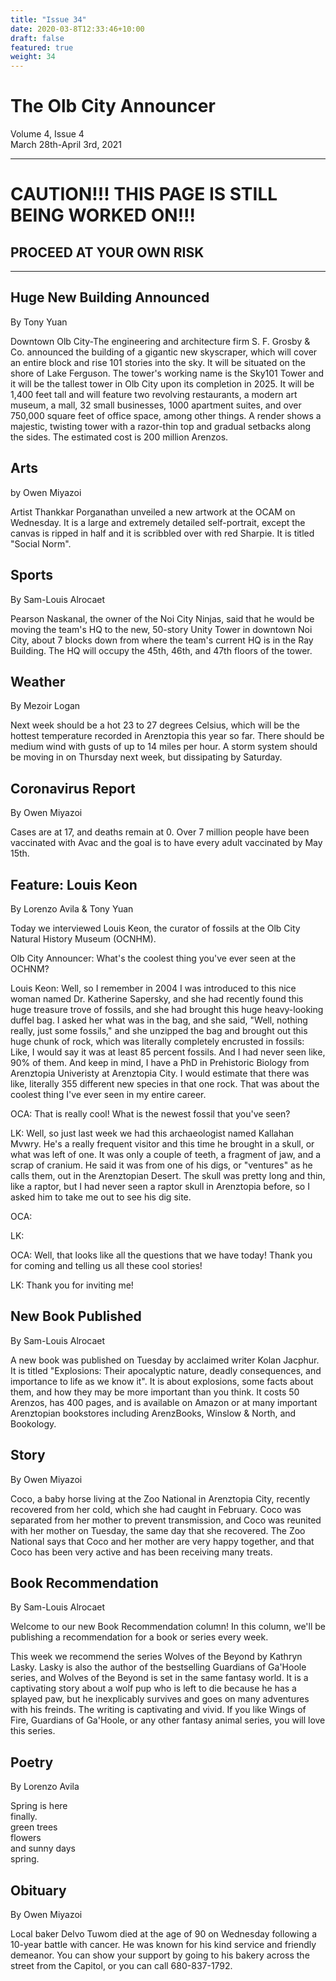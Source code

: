 ```yaml
---
title: "Issue 34"
date: 2020-03-8T12:33:46+10:00
draft: false
featured: true
weight: 34
---
```


# The Olb City Announcer    
Volume 4, Issue 4    
March 28th-April 3rd, 2021    

-----
# CAUTION!!! THIS PAGE IS STILL BEING WORKED ON!!!
## PROCEED AT YOUR OWN RISK
-----


## Huge New Building Announced
By Tony Yuan

Downtown Olb City-The engineering and architecture firm S. F. Grosby & Co. announced the building of a gigantic new skyscraper, which will cover an entire block and rise 101 stories into the sky. It will be situated on the shore of Lake Ferguson. The tower's working name is the Sky101 Tower and it will be the tallest tower in Olb City upon its completion in 2025. It will be 1,400 feet tall and will feature two revolving restaurants, a modern art museum, a mall, 32 small businesses, 1000 apartment suites, and over 750,000 square feet of office space, among other things. A render shows a majestic, twisting tower with a razor-thin top and gradual setbacks along the sides. The estimated cost is 200 million Arenzos.

## Arts
by Owen Miyazoi

Artist Thankkar Porganathan unveiled a new artwork at the OCAM on Wednesday. It is a large and extremely detailed self-portrait, except the canvas is ripped in half and it is scribbled over with red Sharpie. It is titled "Social Norm".

## Sports
By Sam-Louis Alrocaet

Pearson Naskanal, the owner of the Noi City Ninjas, said that he would be moving the team's HQ to the new, 50-story Unity Tower in downtown Noi City, about 7 blocks down from where the team's current HQ is in the Ray Building. The HQ will occupy the 45th, 46th, and 47th floors of the tower.

## Weather
By Mezoir Logan

Next week should be a hot 23 to 27 degrees Celsius, which will be the hottest temperature recorded in Arenztopia this year so far. There should be medium wind with gusts of up to 14 miles per hour. A storm system should be moving in on Thursday next week, but dissipating by Saturday.

## Coronavirus Report
By Owen Miyazoi

Cases are at 17, and deaths remain at 0. Over 7 million people have been vaccinated with Avac and the goal is to have every adult vaccinated by May 15th.

## Feature: Louis Keon
By Lorenzo Avila & Tony Yuan

Today we interviewed Louis Keon, the curator of fossils at the Olb City Natural History Museum (OCNHM).

Olb City Announcer: What's the coolest thing you've ever seen at the OCHNM?

Louis Keon: Well, so I remember in 2004 I was introduced to this nice woman named Dr. Katherine Sapersky, and she had recently found this huge treasure trove of fossils, and she had brought this huge heavy-looking duffel bag. I asked her what was in the bag, and she said, "Well, nothing really, just some fossils," and she unzipped the bag and brought out this huge chunk of rock, which was literally completely encrusted in fossils: Like, I would say it was at least 85 percent fossils. And I had never seen like, 90% of them. And keep in mind, I have a PhD in Prehistoric Biology from Arenztopia Univeristy at Arenztopia City. I would estimate that there was like, literally 355 different new species in that one rock. That was about the coolest thing I've ever seen in my entire career.

OCA: That is really cool! What is the newest fossil that you've seen?

LK: Well, so just last week we had this archaeologist named Kallahan Mvwry. He's a really frequent visitor and this time he brought in a skull, or what was left of one. It was only a couple of teeth, a fragment of jaw, and a scrap of cranium. He said it was from one of his digs, or "ventures" as he calls them, out in the Arenztopian Desert. The skull was pretty long and thin, like a raptor, but I had never seen a raptor skull in Arenztopia before, so I asked him to take me out to see his dig site.

OCA:

LK:

OCA: Well, that looks like all the questions that we have today! Thank you for coming and telling us all these cool stories!

LK: Thank you for inviting me!

## New Book Published
By Sam-Louis Alrocaet

A new book was published on Tuesday by acclaimed writer Kolan Jacphur. It is titled "Explosions: Their apocalyptic nature, deadly consequences, and importance to life as we know it". It is about explosions, some facts about them, and how they may be more important than you think. It costs 50 Arenzos, has 400 pages, and is available on Amazon or at many important Arenztopian bookstores including ArenzBooks, Winslow & North, and Bookology.

## Story
By Owen Miyazoi

Coco, a baby horse living at the Zoo National in Arenztopia City, recently recovered from her cold, which she had caught in February. Coco was separated from her mother to prevent transmission, and Coco was reunited with her mother on Tuesday, the same day that she recovered. The Zoo National says that Coco and her mother are very happy together, and that Coco has been very active and has been receiving many treats.

## Book Recommendation
By Sam-Louis Alrocaet

Welcome to our new Book Recommendation column! In this column, we'll be publishing a recommendation for a book or series every week.

This week we recommend the series Wolves of the Beyond by Kathryn Lasky. Lasky is also the author of the bestselling Guardians of Ga'Hoole series, and Wolves of the Beyond is set in the same fantasy world. It is a captivating story about a wolf pup who is left to die because he has a splayed paw, but he inexplicably survives and goes on many adventures with his freinds. The writing is captivating and vivid. If you like Wings of Fire, Guardians of Ga'Hoole, or any other fantasy animal series, you will love this series.

## Poetry
By Lorenzo Avila

Spring is here    
finally.    
green trees    
flowers    
and sunny days    
spring.    

## Obituary
By Owen Miyazoi

Local baker Delvo Tuwom died at the age of 90 on Wednesday following a 10-year battle with cancer. He was known for his kind service and friendly demeanor. You can show your support by going to his bakery across the street from the Capitol, or you can call 680-837-1792.
